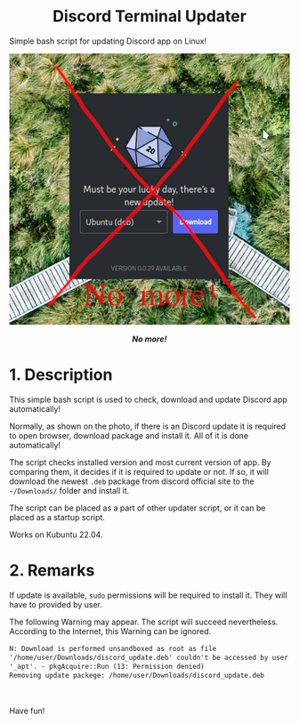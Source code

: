 <div style="text-align:center">

# __Discord Terminal Updater__

</div>

Simple bash script for updating Discord app on Linux!

<div style="text-align:center">

![No_more](./banner_e.jpg)


***No more!***

</div>

# 1. Description

This simple bash script is used to check, download and update Discord app automatically!

Normally, as shown on the photo, if there is an Discord update it is required to open browser, download package and install it. All of it is done automatically! 

The script checks installed version and most current version of app. By comparing them, it decides if it is required to update or not. If so, it will download the newest `.deb` package from discord official site to the `~/Downloads/` folder and install it. 

The script can be placed as a part of other updater script, or it can be placed as a startup script.

Works on Kubuntu 22.04.

# 2. Remarks

If update is available, `sudo` permissions will be required to install it. They will have to provided by user.

The following Warning may appear. The script will succeed nevertheless. According to the Internet, this Warning can be ignored. 


```
N: Download is performed unsandboxed as root as file '/home/user/Downloads/discord_update.deb' couldn't be accessed by user '_apt'. - pkgAcquire::Run (13: Permission denied)
Removing update packege: /home/user/Downloads/discord_update.deb
```
<br>
<br> 
Have fun!
